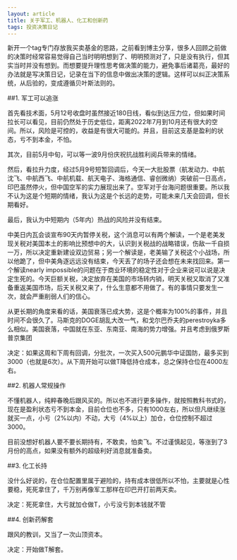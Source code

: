 ```yaml
---
layout: article
title: 关于军工、机器人、化工和创新药
tags: 投资决策日记
---
```

新开一个tag专门存放我买卖基金的思路，之前看到博主分享，很多人回顾之前做的决策时经常容易觉得自己当时明明想到了、明明预测对了，只是没有执行，但其实当时并没有想到。而想要提升理性思考做决策的能力，避免事后诸葛亮，最好的办法就是写决策日记，记录在当下的信息中做出决策的逻辑。这样可以纠正决策系统，从后验的，变成遵循贝叶斯法则的。

##1. 军工可以追涨

首先看技术面，5月12号收盘时虽然接近180日线，看似到达压力位，但如果时间拉长可以看见，目前仍然处于历史低位，距离2022年7月到10月还有很大的空间。所以，风险是可控的，收益是有很大可能的。并且，目前这支基是盈利的状态，亏不到本金，不怕。

其次，目前5月中旬，可以等一波9月份庆祝抗战胜利阅兵带来的情绪。

然后，看拉升力度，经过5月9号短暂回调后，今天一大批股票（航发动力、中航沈飞、中航西飞、中航机载、航天电子、海格通信、睿创微纳）突破前一日高点，印巴虽然停火，但中国空军的实力展现出来了。空军对于台海问题很重要。所以我不认为这是个短期的情绪，我认为这是个长远的走势，可能未来几天会回调，但长期看好。

最后，我认为中短期内（5年内）热战的风险并没有结束。

中美日内瓦会谈宣布90天内暂停关税，这个消息可以有两个解读，一个是老美发现关税对美国本土的影响比预想中的大，认识到关税战的战略错误，伤敌一千自损一万，所以决定重新建设双边贸易；另一个解读是，老美输了关税这个小战场，所以他跪了，但中美角逐远远没有结束，今天丢了的场子还会想在未来找回来。第一个解读nearly impossible的问题在于商业环境的稳定性对于企业来说可以说是决定生死的。今天巨额关税，决定放弃在美国的市场转内销，明天关税又取消了又准备重返美国市场，后天关税又来了，什么生意都不用做了。有的事情只要发生一次，就会严重削弱人们的信心。

从更长期的角度来看的话，美国衰落已成大势，这是个概率为100%的事件，并且时间不会很久了。马斯克的DOGE胡乱大改一气，和戈尔巴乔夫的perestroyka多么相似。美国衰落，中国就在东亚、东南亚、南海的势力增强。并且考虑到俄罗斯普京集团

决定：如果这周和下周有回调，分批次，一次买入500元鹏华中证国防，最多买到3000（也就是6次）。从下周开始可以做T降低持仓成本，总之保持仓位在4000左右。

##2. 机器人常规操作

不懂机器人，纯粹春晚后跟风买的。所以也不进行更多操作，就按照教科书式的，现在是盈利状态亏不到本金，目前仓位也不多，只有1000左右，所以但凡继续涨就买一点，小亏（2%以内）不动，大亏（4%以上）加仓，仓位控制不超过3000。

目前没想好机器人要不要长期持有，不敢卖，怕卖飞。不过谨慎起见，等涨到了3月份的高点，如果没有额外的超级利好消息就准备卖。

##3. 化工长持

没什么好说的，在仓位配置里属于避险的，持有成本很低所以不怕，主要就是心性要稳，死死拿住了，千万别再像军工那样在印巴开打前两天卖。

决定：死死拿住，大亏就加仓做T，小亏没亏到本钱就不管

##4. 创新药解套

跟风的教训，又当了一次山顶资本。

决定：开始做T解套。



